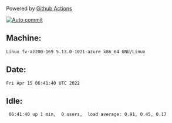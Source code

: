 Powered by [Github Actions](https://github.com/features/actions)

[![Auto commit](https://github.com/gyfary/workstation/workflows/Auto%20commit/badge.svg)](https://github.com/gyfary/workstation/actions?query=workflow%3A%22Auto+commit%22)

## Machine:
```
Linux fv-az200-169 5.13.0-1021-azure x86_64 GNU/Linux
```
## Date:
```
Fri Apr 15 06:41:40 UTC 2022
```
## Idle:
```
 06:41:40 up 1 min,  0 users,  load average: 0.91, 0.45, 0.17
```
